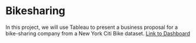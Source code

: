 # Bikesharing
In this project, we will use Tableau to present a business proposal for a bike-sharing company from a New York Citi Bike dataset.
[Link to Dashboard](https://public.tableau.com/app/profile/maggie.samaan/viz/BikeSharing_Analysis_16538824219900/NYCCitiBikeStory)

